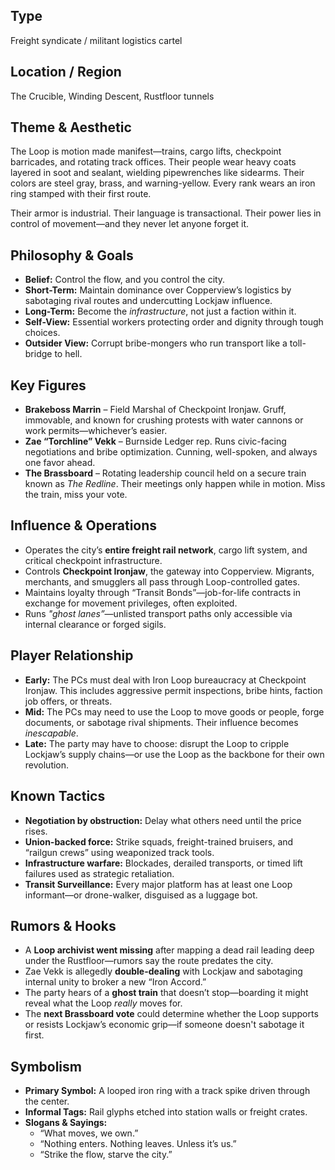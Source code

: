 ## Type  
Freight syndicate / militant logistics cartel

## Location / Region  
The Crucible, Winding Descent, Rustfloor tunnels

## Theme & Aesthetic  
The Loop is motion made manifest—trains, cargo lifts, checkpoint barricades, and rotating track offices. Their people wear heavy coats layered in soot and sealant, wielding pipewrenches like sidearms. Their colors are steel gray, brass, and warning-yellow. Every rank wears an iron ring stamped with their first route.

Their armor is industrial. Their language is transactional. Their power lies in control of movement—and they never let anyone forget it.

## Philosophy & Goals  
- **Belief:** Control the flow, and you control the city.  
- **Short-Term:** Maintain dominance over Copperview’s logistics by sabotaging rival routes and undercutting Lockjaw influence.  
- **Long-Term:** Become the *infrastructure*, not just a faction within it.  
- **Self-View:** Essential workers protecting order and dignity through tough choices.  
- **Outsider View:** Corrupt bribe-mongers who run transport like a toll-bridge to hell.

## Key Figures  
- **Brakeboss Marrin** – Field Marshal of Checkpoint Ironjaw. Gruff, immovable, and known for crushing protests with water cannons or work permits—whichever’s easier.  
- **Zae “Torchline” Vekk** – Burnside Ledger rep. Runs civic-facing negotiations and bribe optimization. Cunning, well-spoken, and always one favor ahead.  
- **The Brassboard** – Rotating leadership council held on a secure train known as *The Redline*. Their meetings only happen while in motion. Miss the train, miss your vote.

## Influence & Operations  
- Operates the city’s **entire freight rail network**, cargo lift system, and critical checkpoint infrastructure.  
- Controls **Checkpoint Ironjaw**, the gateway into Copperview. Migrants, merchants, and smugglers all pass through Loop-controlled gates.  
- Maintains loyalty through “Transit Bonds”—job-for-life contracts in exchange for movement privileges, often exploited.  
- Runs *"ghost lanes”*—unlisted transport paths only accessible via internal clearance or forged sigils.  

## Player Relationship  
- **Early:** The PCs must deal with Iron Loop bureaucracy at Checkpoint Ironjaw. This includes aggressive permit inspections, bribe hints, faction job offers, or threats.  
- **Mid:** The PCs may need to use the Loop to move goods or people, forge documents, or sabotage rival shipments. Their influence becomes *inescapable*.  
- **Late:** The party may have to choose: disrupt the Loop to cripple Lockjaw’s supply chains—or use the Loop as the backbone for their own revolution.

## Known Tactics  
- **Negotiation by obstruction:** Delay what others need until the price rises.  
- **Union-backed force:** Strike squads, freight-trained bruisers, and “railgun crews” using weaponized track tools.  
- **Infrastructure warfare:** Blockades, derailed transports, or timed lift failures used as strategic retaliation.  
- **Transit Surveillance:** Every major platform has at least one Loop informant—or drone-walker, disguised as a luggage bot.

## Rumors & Hooks  
- A **Loop archivist went missing** after mapping a dead rail leading deep under the Rustfloor—rumors say the route predates the city.  
- Zae Vekk is allegedly **double-dealing** with Lockjaw and sabotaging internal unity to broker a new “Iron Accord.”  
- The party hears of a **ghost train** that doesn’t stop—boarding it might reveal what the Loop *really* moves for.  
- The **next Brassboard vote** could determine whether the Loop supports or resists Lockjaw’s economic grip—if someone doesn't sabotage it first.

## Symbolism  
- **Primary Symbol:** A looped iron ring with a track spike driven through the center.  
- **Informal Tags:** Rail glyphs etched into station walls or freight crates.  
- **Slogans & Sayings:**  
  - “What moves, we own.”  
  - “Nothing enters. Nothing leaves. Unless it’s us.”  
  - “Strike the flow, starve the city.”